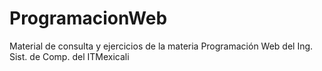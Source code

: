# ProgramacionWeb
Material de consulta y ejercicios de la materia Programación Web del Ing. Sist. de Comp. del ITMexicali

